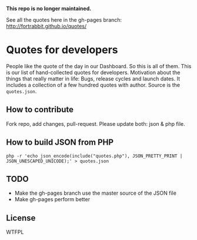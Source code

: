 **This repo is no longer maintained.**


See all the quotes here in the gh-pages branch: http://fortrabbit.github.io/quotes/

# Quotes for developers

People like the quote of the day in our Dashboard. So this is all of them. This is our list of hand-collected quotes for developers. Motivation about the things that really matter in life: Bugs, release cycles and launch dates. It includes a collection of a few hundred quotes with author. Source is the `quotes.json`.

## How to contribute

Fork repo, add changes, pull-request. Please update both: json & php file.

## How to build JSON from PHP

`php -r 'echo json_encode(include("quotes.php"), JSON_PRETTY_PRINT | JSON_UNESCAPED_UNICODE);' > quotes.json`

## TODO

* Make the gh-pages branch use the master source of the JSON file
* Make gh-pages perform better

## License

WTFPL
